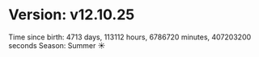 # Version: v12.10.25
Time since birth: 4713 days, 113112 hours, 6786720 minutes, 407203200 seconds
Season: Summer ☀️
